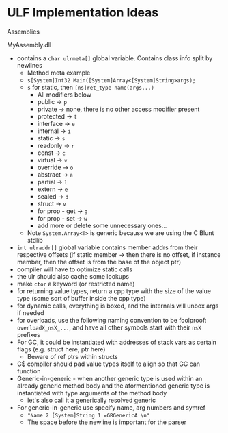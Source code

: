 # ULF Implementation Ideas

Assemblies

MyAssembly.dll
- contains a `char ulrmeta[]` global variable. Contains class info split by newlines
	- Method meta example
	- `s[System]Int32 Main([System]Array<[System]String>args);`
	- `s` for static, then `[ns]ret_type name(args...)`
		- All modifiers below
		- public -> `p`
		- private -> none, there is no other access modifier present
		- protected -> `t`
		- interface -> `e`
		- internal -> `i`
		- static -> `s`
		- readonly -> `r`
		- const -> `c`
		- virtual -> `v`
		- override -> `o`
		- abstract -> `a`
		- partial -> `l`
		- extern -> `e`
		- sealed -> `d`
		- struct -> `v`
		- for prop - get -> `g`
		- for prop - set -> `w`
		- add more or delete some unnecessary ones...
	- Note `System.Array<T>` is generic because we are using the C Blunt stdlib
- `int ulraddr[]` global variable contains member addrs from their respective offsets (if static member -> then there is no offset, if instance member, then the offset is from the base of the object ptr)
- compiler will have to optimize static calls
- the ulr should also cache some lookups
- make `ctor` a keyword (or restricted name)
- for returning value types, return a cpp type with the size of the value type (some sort of buffer inside the cpp type)
- for dynamic calls, everything is boxed, and the internals will unbox args if needed
- for overloads, use the following naming convention to be foolproof: `overloadX_nsX_...`, and have all other symbols start with their `nsX` prefixes
- For GC, it could be instantiated with addresses of stack vars as certain flags (e.g. struct here, ptr here)
	- Beware of ref ptrs within structs
- C$ compiler should pad value types itself to align so that GC can function
- Generic-in-generic - when another generic type is used within an already generic method body and the aformentioned generic type is instantiated with type arguments of the method body
	- let's also call it a generically resolved generic
- For generic-in-generic use specify name, arg numbers and symref
	- `"Name 2 [System]String 1 =GRGenericA \n"`
	- The space before the newline is important for the parser